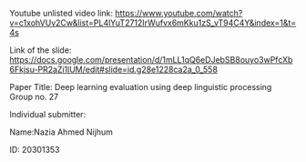 Youtube unlisted video link: https://www.youtube.com/watch?v=c1xohVUv2Cw&list=PL4lYuT2712IrWufvx6mKku1zS_vT94C4Y&index=1&t=4s

Link of the slide: https://docs.google.com/presentation/d/1mLL1qQ6eDJebSB8ouyo3wPfcXb6Fkjsu-PR2aZi1lUM/edit#slide=id.g28e1228ca2a_0_558

Paper Title: Deep learning evaluation using deep linguistic processing
Group no. 27

Individual submitter:

Name:Nazia Ahmed Nijhum

ID: 20301353
